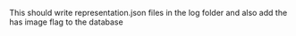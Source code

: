 This should write representation.json files in the log folder and also add the has image flag to the database
